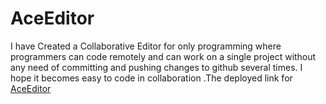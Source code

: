 # AceEditor
I have Created a Collaborative Editor for only programming where programmers can code remotely and can work on a single project without any need of committing and pushing changes to github several times. I hope it becomes easy to code in collaboration .The deployed link for [AceEditor](https://aceeditor-f3e88.firebaseapp.com/)
